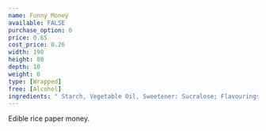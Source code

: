 ```yaml
---
name: Funny Money
available: FALSE
purchase_option: 0
price: 0.65
cost_price: 0.26
width: 190
height: 80
depth: 10
weight: 0
type: [Wrapped]
free: [Alcohol]
ingredients: " Starch, Vegetable Oil, Sweetener: Sucralose; Flavourings, Colours:  E120,  E141,  E160A"
---
```

Edible rice paper money.